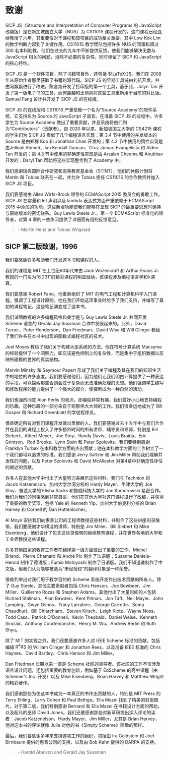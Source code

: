 # 致谢

SICP JS（Structure and Interpretation of Computer Programs 的 JavaScript 改编版）是在新加坡国立大学（NUS）为 CS1101S 课程开发的。这门课程已经连续教授了六年，其重要性对于课程和该项目的成功至关重要，其中 Low Kok Lim 的教学判断力起到了关键作用。CS1101S 教学团队包括许多 NUS 的同事和超过 300 名本科助教。他们在过去的九年中不断提供反馈，使我们能够解决无数与 JavaScript 相关的问题，消除不必要的复杂性，同时保留了 SICP 和 JavaScript 的核心特性。

SICP JS 是一个软件项目，除了书籍项目外，还包括 $\LaTeX{}$。我们在 2008 年从原始作者那里获取了书籍的源代码。SICP JS 的早期工具链由刘航开发，并由冯飘飘进行了改进。陈各炫开发了打印版的第一个工具，基于此，Jolyn Tan 开发了第一版电子书的工具，而何鑫越和王倩则将这些工具重新用于当前的对比版。Samuel Fang 设计并开发了 SICP JS 的在线版。

SICP JS 的在线版和 CS1101S 严重依赖一个名为“Source Academy”的软件系统，它支持名为 Source 的 JavaScript 子语言。在准备 SICP JS 的过程中，许多学生为 Source Academy 做出了重要贡献，并且系统将他们列为“Contributors”（贡献者）。自 2020 年以来，新加坡国立大学的 CS4215 课程的学生们为 SICP JS 贡献了几个编程语言实现：第 3.4 节中使用的并发版本的 Source 是由郑群 Koo 和 Jonathan Chan 开发的；第 4.2 节中使用的惰性实现是由Jellouli Ahmed、Ian Kendall Duncan、Cruz Jomari Evangelista 和 Alden Tan 开发的；第 4.3 节中使用的非确定性实现是由 Arsalan Cheema 和 Anubhav 开发的；Daryl Tan 帮助将这些实现整合到了 Academy 中。

我们感谢瑞典国际合作研究和高等教育基金会（STINT），他们的休假计划将 Martin 和 Tobias 联系在一起，并允许 Tobias 担任 CS1101S 的合作教师并加入 SICP JS 项目。

我们要感谢由 Allen Wirfs-Brock 领导的 ECMAScript 2015 委员会的勇敢工作。SICP JS 在常量和 let 声明以及 lambda 表达式方面严重依赖于 ECMAScript 2015 中添加的功能。这些新增功能使我们能够在呈现 SICP 的最重要思想时保持与原始版本的密切联系。Guy Lewis Steele Jr.，第一个 ECMAScript 标准化的领导者，对第 4 章的一些练习提供了详细而有用的反馈意见。

> \- Martin Henz and Tobias Wrigstad

## SICP 第二版致谢，1996

我们要感谢许多帮助我们开发这本书和课程的人。

我们的课程是 MIT 在上世纪60年代末由 Jack Wozencraft 和 Arthur Evans Jr. 教授的一门名为“6.231”的精彩课程的明显延续，该课程涉及编程语言学和λ演算。

我们要感谢 Robert Fano，他重新组织了 MIT 的电气工程和计算机科学入门课程，强调了工程设计原则。他在我们开始这项事业时给予了我们支持，并编写了最初的课程笔记，这些笔记演变成了这本书。

我们试图教授的许多编程风格和美学是与 Guy Lewis Steele Jr. 共同开发 Scheme 语言的 Gerald Jay Sussman 合作中发展起来的。此外，David Turner、Peter Henderson、Dan Friedman、David Wise 和 Will Clinger 教给了我们许多在本书中出现的函数式编程社区的技术。

Joel Moses 教给了我们关于构建大型系统的方法。他在符号计算系统 Macsyma 的经验提供了一个洞察力，即应该避免控制上的复杂性，而是集中于组织数据以反映所建模的世界的真实结构。

Marvin Minsky 和 Seymour Papert 形成了我们关于编程及其在我们的知识生活中的地位的许多态度。我们要感谢他们，因为他们让我们明白计算提供了一种表达的手段，可以探索那些否则会过于复杂而无法准确处理的思想。他们强调学生编写和修改程序的能力提供了一个强大的媒介，使探索成为一种自然的活动。

我们也强烈同意 Alan Perlis 的观点，即编程非常有趣，我们最好小心地支持编程的乐趣。这种乐趣的一部分来自于观察伟大大师的工作。我们很幸运地成为了 Bill Gosper 和 Richard Greenblatt 的学徒程序员。

很难确定所有对我们课程开发做出贡献的人。我们要感谢过去十五年中与我们合作并在我们的课程上投入了许多额外时间的所有讲师、辅导员和导师，特别是 Bill Siebert、Albert Meyer、Joe Stoy、Randy Davis、Louis Braida、Eric Grimson、Rod Brooks、Lynn Stein 和 Peter Szolovits。我们要特别感谢 Franklyn Turbak 在本科教学方面的杰出贡献；他在本科教学方面的工作树立了一个我们都可以追求的标准。我们感谢 Jerry Saltzer 和 Jim Miller 帮助我们理解并发性的问题，以及 Peter Szolovits 和 David McAllester 对第4章中非确定性评估的阐述的贡献。

许多人在其他大学中付出了大量努力来展示这些材料。我们与 Technion 的 Jacob Katzenelson、加州大学尔湾分校的 Hardy Mayer、牛津大学的 Joe Stoy、普渡大学的 Elisha Sacks 和挪威科技大学的 Jan Komorowski 紧密合作。我们为我们的同事感到非常自豪，他们在其他大学对这门课程进行了改编，并获得了重要的教学奖项，包括 Yale 的 Kenneth Yip、加州大学伯克利分校的 Brian Harvey 和 Cornell 的 Dan Huttenlocher。

Al Moyé 安排我们向惠普公司的工程师教授这些材料，并制作了这些讲座的录像带。我们要感谢才华横溢的讲师，特别是 Jim Miller、Bill Siebert 和 Mike Eisenberg，他们设计了包含这些录像带的继续教育课程，并在世界各地的大学和工业界教授这些课程。

许多其他国家的教育工作者在翻译第一版方面做出了重要的工作。Michel Briand、Pierre Chamard 和 André Pic 制作了法语版；Susanne Daniels-Herold 制作了德语版；Fumio Motoyoshi 制作了日语版。我们不知道谁制作了中文版，但我们认为能够被选为“未经授权”的翻译对象是一种荣誉。

很难列举出对我们用于教学目的的 Scheme 系统开发作出技术贡献的所有人。除了 Guy Steele，其他主要贡献者包括 Chris Hanson、Joe Bowbeer、Jim Miller、Guillermo Rozas 和 Stephen Adams。其他付出了大量时间的人包括 Richard Stallman、Alan Bawden、Kent Pitman、Jon Taft、Neil Mayle、John Lamping、Gwyn Osnos、Tracy Larrabee、George Carrette、Soma Chaudhuri、Bill Chiarchiaro、Steven Kirsch、Leigh Klotz、Wayne Noss、Todd Cass、Patrick O'Donnell、Kevin Theobald、Daniel Weise、Kenneth Sinclair、Anthony Courtemanche、Henry M. Wu、Andrew Berlin 和 Ruth Shyu。

除了 MIT 的实现之外，我们还要感谢许多人对 IEEE Scheme 标准的贡献，包括编辑 $\mathrm{R}^{4} \mathrm{RS}$ 的 William Clinger 和 Jonathan Rees，以及准备 IEEE 标准的 Chris Haynes、David Bartley、Chris Hanson 和 Jim Miller。

Dan Friedman 长期以来一直是 Scheme 社区的领导者。该社区的工作不仅涉及语言设计问题，还包括重要的教育创新，例如基于 EdScheme 的高中课程（由 Schemer's Inc. 开发）以及 Mike Eisenberg、Brian Harvey 和 Matthew Wright 的精彩著作。

我们感谢那些为使这本书成为一本真正的书作出贡献的人，特别是 MIT Press 的 Terry Ehling、Larry Cohen 和 Paul Bethge。Ella Mazel 找到了精美的封面图片。对于第二版，我们特别感谢 Bernard 和 Ella Mazel 在书籍设计方面的帮助，以及超凡的巫师 David Jones。我们还要感谢那些对新草稿提出深入评论的读者：Jacob Katzenelson、Hardy Mayer、Jim Miller，尤其是 Brian Harvey，他对这本书的评论就像 Julie 对他的书《Simply Scheme》所做的那样。

最后，我们要感谢多年来支持这项工作的组织，包括由 Ira Goldstein 和 Joel Birnbaum 提供的惠普公司的支持，以及由 Bob Kahn 提供的 DARPA 的支持。

> \- Harold Abelson and Gerald Jay Sussman